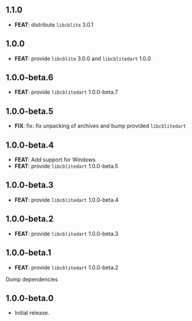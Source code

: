 ## 1.1.0

- **FEAT**: distribute `libcblite` 3.0.1

## 1.0.0

- **FEAT**: provide `libcblite` 3.0.0 and `libcblitedart` 1.0.0

## 1.0.0-beta.6

- **FEAT**: provide `libcblitedart` 1.0.0-beta.7

## 1.0.0-beta.5

- **FIX**: fix: fix unpacking of archives and bump provided `libcblitedart`

## 1.0.0-beta.4

- **FEAT**: Add support for Windows
- **FEAT**: provide `libcblitedart` 1.0.0-beta.5

## 1.0.0-beta.3

- **FEAT**: provide `libcblitedart` 1.0.0-beta.4

## 1.0.0-beta.2

- **FEAT**: provide `libcblitedart` 1.0.0-beta.3

## 1.0.0-beta.1

- **FEAT**: provide `libcblitedart` 1.0.0-beta.2

Dump dependencies

## 1.0.0-beta.0

- Initial release.
